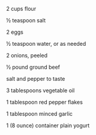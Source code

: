 2 cups flour

½ teaspoon salt

2 eggs

½ teaspoon water, or as needed

2 onions, peeled

½ pound ground beef

salt and pepper to taste

3 tablespoons vegetable oil

1 tablespoon red pepper flakes

1 tablespoon minced garlic

1 (8 ounce) container plain yogurt